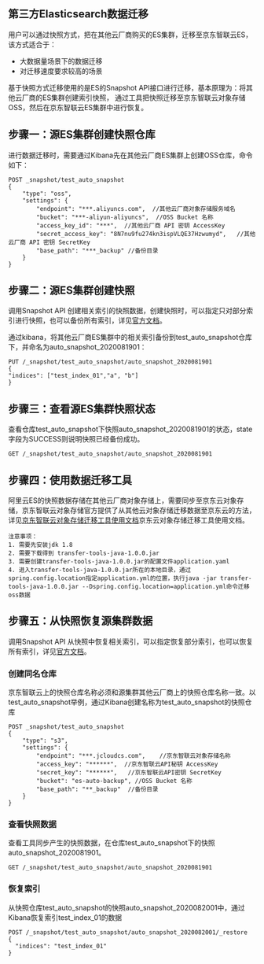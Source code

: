 ## 第三方Elasticsearch数据迁移

用户可以通过快照方式，把在其他云厂商购买的ES集群，迁移至京东智联云ES，该方式适合于：</br>
* 大数据量场景下的数据迁移
* 对迁移速度要求较高的场景

基于快照方式迁移使用的是ES的Snapshot API接口进行迁移，基本原理为：将其他云厂商的ES集群创建索引快照， 通过工具把快照迁移至京东智联云对象存储OSS，然后在京东智联云ES集群中进行恢复。</br>


## 步骤一：源ES集群创建快照仓库

进行数据迁移时，需要通过Kibana先在其他云厂商ES集群上创建OSS仓库，命令如下：</br>

```
POST _snapshot/test_auto_snapshot
{
    "type": "oss",
    "settings": {
        "endpoint": "***.aliyuncs.com",  //其他云厂商对象存储服务域名
        "bucket": "***-aliyun-aliyuncs",  //OSS Bucket 名称
        "access_key_id": "***",  //其他云厂商 API 密钥 AccessKey
        "secret_access_key": "8N7nu9fu274kn3ispVLQE37Hzwumyd",   //其他云厂商 API 密钥 SecretKey
        "base_path": "***_backup" //备份目录
    }
}
```


## 步骤二：源ES集群创建快照

调用Snapshot API 创建相关索引的快照数据，创建快照时，可以指定只对部分索引进行快照，也可以备份所有索引，详见[官方文档](https://www.elastic.co/guide/en/elasticsearch/reference/6.4/modules-snapshots.html)。</br>



通过kibana，将其他云厂商ES集群中的相关索引备份到test_auto_snapshot仓库下，并命名为auto_snapshot_2020081901：</br>

```
PUT /_snapshot/test_auto_snapshot/auto_snapshot_2020081901
{
"indices": ["test_index_01","a", "b"]
}
```
## 步骤三：查看源ES集群快照状态

查看仓库test_auto_snapshot下快照auto_snapshot_2020081901的状态，state字段为SUCCESS则说明快照已经备份成功。</br>

```
GET /_snapshot/test_auto_snapshot/auto_snapshot_2020081901
```





## 步骤四：使用数据迁移工具
阿里云ES的快照数据存储在其他云厂商对象存储上，需要同步至京东云对象存储，京东智联云对象存储官方提供了从其他云对象存储迁移数据至京东云的方法，详见[京东智联云对象存储迁移工具使用文档](https://docs.jdcloud.com/cn/object-storage-service/migration-tool)京东云对象存储迁移工具使用文档。</br>

```
注意事项：
1. 需要先安装jdk 1.8
2. 需要下载得到 transfer-tools-java-1.0.0.jar
3. 需要创建transfer-tools-java-1.0.0.jar的配置文件application.yaml
4. 进入transfer-tools-java-1.0.0.jar所在的本地目录，通过spring.config.location指定application.yml的位置，执行java -jar transfer-tools-java-1.0.0.jar --Dspring.config.location=application.yml命令迁移oss数据
```

## 步骤五：从快照恢复源集群数据
调用Snapshot API 从快照中恢复相关索引，可以指定恢复部分索引，也可以恢复所有索引，详见[官方文档](https://www.elastic.co/guide/en/elasticsearch/reference/6.4/modules-snapshots.html)。</br>

### 创建同名仓库
京东智联云上的快照仓库名称必须和源集群其他云厂商上的快照仓库名称一致。以test_auto_snapshot举例，通过Kibana创建名称为test_auto_snapshot的快照仓库

```
POST _snapshot/test_auto_snapshot
{
    "type": "s3",
    "settings": {
        "endpoint": "***.jcloudcs.com",    //京东智联云对象存储名称
        "access_key": "******",  //京东智联云API秘钥 AccessKey
        "secret_key": "******",   //京东智联云API密钥 SecretKey
        "bucket": "es-auto-backup", //OSS Bucket 名称
        "base_path": "**_backup"  //备份目录
    }
}
```


### 查看快照数据

查看工具同步产生的快照数据，在仓库test_auto_snapshot下的快照auto_snapshot_2020081901。

```
GET /_snapshot/test_auto_snapshot/auto_snapshot_2020081901
```




### 恢复索引
从快照仓库test_auto_snapshot的快照auto_snapshot_2020082001中，通过Kibana恢复索引test_index_01的数据

```
POST /_snapshot/test_auto_snapshot/auto_snapshot_2020082001/_restore
{
  "indices": "test_index_01"
}
```




